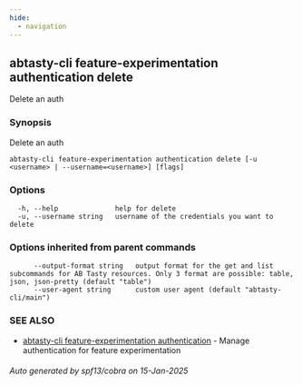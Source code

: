 ```yaml
---
hide:
  - navigation
---
```

## abtasty-cli feature-experimentation authentication delete

Delete an auth

### Synopsis

Delete an auth

```
abtasty-cli feature-experimentation authentication delete [-u <username> | --username=<username>] [flags]
```

### Options

```
  -h, --help              help for delete
  -u, --username string   username of the credentials you want to delete
```

### Options inherited from parent commands

```
      --output-format string   output format for the get and list subcommands for AB Tasty resources. Only 3 format are possible: table, json, json-pretty (default "table")
      --user-agent string      custom user agent (default "abtasty-cli/main")
```

### SEE ALSO

* [abtasty-cli feature-experimentation authentication](abtasty-cli_feature-experimentation_authentication.md)	 - Manage authentication for feature experimentation

###### Auto generated by spf13/cobra on 15-Jan-2025
